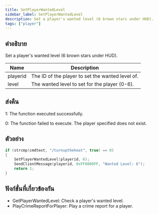 ```yaml
---
title: SetPlayerWantedLevel
sidebar_label: SetPlayerWantedLevel
description: Set a player's wanted level (6 brown stars under HUD).
tags: ["player"]
---
```


## คำอธิบาย

Set a player's wanted level (6 brown stars under HUD).

| Name     | Description                                      |
| -------- | ------------------------------------------------ |
| playerid | The ID of the player to set the wanted level of. |
| level    | The wanted level to set for the player (0-6).    |

## ส่งคืน

1: The function executed successfully.

0: The function failed to execute. The player specified does not exist.

## ตัวอย่าง

```c
if (strcmp(cmdtext, "/turnuptheheat", true) == 0)
{
    SetPlayerWantedLevel(playerid, 6);
    SendClientMessage(playerid, 0xFF0000FF, "Wanted Level: 6");
    return 1;
}
```

## ฟังก์ชั่นที่เกี่ยวข้องกัน

- GetPlayerWantedLevel: Check a player's wanted level.
- PlayCrimeReportForPlayer: Play a crime report for a player.
